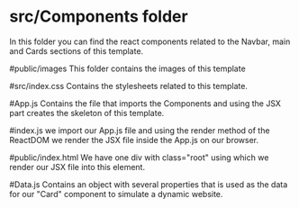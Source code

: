 # src/Components folder
In this folder you can find the react components related to the Navbar, main and Cards sections of this template.

#public/images
This folder contains the images of this template

#src/index.css
Contains the stylesheets related to this template.

#App.js
Contains the file that imports the Components and using the JSX part creates the skeleton of this template. 

#index.js
we import our App.js file and using the render method of the ReactDOM we render the JSX file inside the App.js on our browser.

#public/index.html
We have one div with class="root" using which we render our JSX file into this element.

#Data.js
Contains an object with several properties that is used as the data for our "Card" component to simulate a dynamic website.
